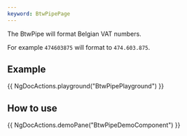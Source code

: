 ```yaml
---
keyword: BtwPipePage
---
```


The BtwPipe will format Belgian VAT numbers.

For example
`474603875` will format to `474.603.875`.

## Example

{{ NgDocActions.playground("BtwPipePlayground") }}

## How to use

{{ NgDocActions.demoPane("BtwPipeDemoComponent") }}

